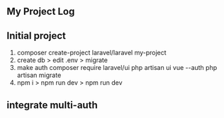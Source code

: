 ## My Project Log

## Initial project
1. composer create-project laravel/laravel my-project
2. create db > edit .env > migrate
3. make auth
composer require laravel/ui
php artisan ui vue --auth
php artisan migrate
4. npm i > npm run dev > npm run dev
## integrate multi-auth
